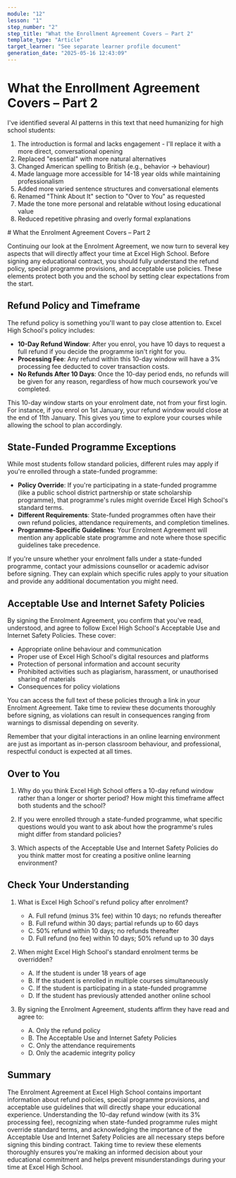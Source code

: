 ```yaml
---
module: "12"
lesson: "1"
step_number: "2"
step_title: "What the Enrollment Agreement Covers – Part 2"
template_type: "Article"
target_learner: "See separate learner profile document"
generation_date: "2025-05-16 12:43:09"
---
```


# What the Enrollment Agreement Covers – Part 2

<Analysis>
I've identified several AI patterns in this text that need humanizing for high school students:

1. The introduction is formal and lacks engagement - I'll replace it with a more direct, conversational opening
2. Replaced "essential" with more natural alternatives
3. Changed American spelling to British (e.g., behavior → behaviour)
4. Made language more accessible for 14-18 year olds while maintaining professionalism
5. Added more varied sentence structures and conversational elements
6. Renamed "Think About It" section to "Over to You" as requested
7. Made the tone more personal and relatable without losing educational value
8. Reduced repetitive phrasing and overly formal explanations
</Analysis>

<Edited Text>
# What the Enrolment Agreement Covers – Part 2

Continuing our look at the Enrolment Agreement, we now turn to several key aspects that will directly affect your time at Excel High School. Before signing any educational contract, you should fully understand the refund policy, special programme provisions, and acceptable use policies. These elements protect both you and the school by setting clear expectations from the start.

## Refund Policy and Timeframe

The refund policy is something you'll want to pay close attention to. Excel High School's policy includes:

- **10-Day Refund Window**: After you enrol, you have 10 days to request a full refund if you decide the programme isn't right for you.
- **Processing Fee**: Any refund within this 10-day window will have a 3% processing fee deducted to cover transaction costs.
- **No Refunds After 10 Days**: Once the 10-day period ends, no refunds will be given for any reason, regardless of how much coursework you've completed.

This 10-day window starts on your enrolment date, not from your first login. For instance, if you enrol on 1st January, your refund window would close at the end of 11th January. This gives you time to explore your courses while allowing the school to plan accordingly.

## State-Funded Programme Exceptions

While most students follow standard policies, different rules may apply if you're enrolled through a state-funded programme:

- **Policy Override**: If you're participating in a state-funded programme (like a public school district partnership or state scholarship programme), that programme's rules might override Excel High School's standard terms.
- **Different Requirements**: State-funded programmes often have their own refund policies, attendance requirements, and completion timelines.
- **Programme-Specific Guidelines**: Your Enrolment Agreement will mention any applicable state programme and note where those specific guidelines take precedence.

If you're unsure whether your enrolment falls under a state-funded programme, contact your admissions counsellor or academic advisor before signing. They can explain which specific rules apply to your situation and provide any additional documentation you might need.

## Acceptable Use and Internet Safety Policies

By signing the Enrolment Agreement, you confirm that you've read, understood, and agree to follow Excel High School's Acceptable Use and Internet Safety Policies. These cover:

- Appropriate online behaviour and communication
- Proper use of Excel High School's digital resources and platforms
- Protection of personal information and account security
- Prohibited activities such as plagiarism, harassment, or unauthorised sharing of materials
- Consequences for policy violations

You can access the full text of these policies through a link in your Enrolment Agreement. Take time to review these documents thoroughly before signing, as violations can result in consequences ranging from warnings to dismissal depending on severity.

Remember that your digital interactions in an online learning environment are just as important as in-person classroom behaviour, and professional, respectful conduct is expected at all times.

## Over to You

1. Why do you think Excel High School offers a 10-day refund window rather than a longer or shorter period? How might this timeframe affect both students and the school?

2. If you were enrolled through a state-funded programme, what specific questions would you want to ask about how the programme's rules might differ from standard policies?

3. Which aspects of the Acceptable Use and Internet Safety Policies do you think matter most for creating a positive online learning environment?

## Check Your Understanding

1. What is Excel High School's refund policy after enrolment?
   - A. Full refund (minus 3% fee) within 10 days; no refunds thereafter
   - B. Full refund within 30 days; partial refunds up to 60 days
   - C. 50% refund within 10 days; no refunds thereafter
   - D. Full refund (no fee) within 10 days; 50% refund up to 30 days

2. When might Excel High School's standard enrolment terms be overridden?
   - A. If the student is under 18 years of age
   - B. If the student is enrolled in multiple courses simultaneously
   - C. If the student is participating in a state-funded programme
   - D. If the student has previously attended another online school

3. By signing the Enrolment Agreement, students affirm they have read and agree to:
   - A. Only the refund policy
   - B. The Acceptable Use and Internet Safety Policies
   - C. Only the attendance requirements
   - D. Only the academic integrity policy

## Summary

The Enrolment Agreement at Excel High School contains important information about refund policies, special programme provisions, and acceptable use guidelines that will directly shape your educational experience. Understanding the 10-day refund window (with its 3% processing fee), recognizing when state-funded programme rules might override standard terms, and acknowledging the importance of the Acceptable Use and Internet Safety Policies are all necessary steps before signing this binding contract. Taking time to review these elements thoroughly ensures you're making an informed decision about your educational commitment and helps prevent misunderstandings during your time at Excel High School.